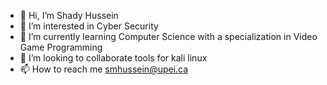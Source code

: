 - 👋 Hi, I’m Shady Hussein 
- 👀 I’m interested in Cyber Security 
- 🌱 I’m currently learning Computer Science with a specialization in Video Game Programming 
- 💞️ I’m looking to collaborate tools for kali linux 
- 📫 How to reach me smhussein@upei.ca

<!---
ShadyHussein123/ShadyHussein123 is a ✨ special ✨ repository because its `README.md` (this file) appears on your GitHub profile.
You can click the Preview link to take a look at your changes.
--->
